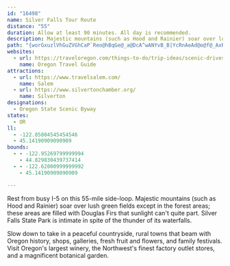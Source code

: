 ```yaml
---
id: "16498"
name: Silver Falls Tour Route
distance: "55"
duration: Allow at least 90 minutes. All day is recommended.
description: Majestic mountains (such as Hood and Rainier) soar over lush green fields except in the forest areas; these areas are filled with Douglas Firs that sunlight can't quite part.  Silver Falls State Park is intimate in spite of the thunder of its waterfalls.
path: "{worGxuzlVhGuZVGhCaP`Reo@hBqGe@_a@DcA^wANYvB_B|YcRnAeAd@o@f@_AxRgo@lE{Q~@mFNsAR{DDwfADoARw@j@_Ax@k@nNAlAKdA_AbAmBdRsc@n`@c}@hC_EnAoApR_JrEuAhCe@nLOfu@PpBd@hDlAzH~DlXrLzK`GvGnC|T~HhXbLd[bOfXxLvH`EtCe@r[uEfp@cKh\\eFtGy@vf@gHhj@qItVgDjZmEfOeCpOgDhC[tQaFxU}EzIiBfSqCZbEJl@hAxAhE_FnAeA|UqPdJ_J`IcHbFeFjGoFrZ}YlEgFvTiYnByG^_A~AgCpFcHrDyFb@s@nAaD\\qAdCaHd@sBRyBL_GxA}NPwCHcGKaCSq@m@s@WKy@Li@\\SRCXVlDI|@Mb@Wb@c@`@YH_AU_@[S}@UiCi@{Ni@wYNw@Na@|BaCxAqBbAyCn@cFO_Bc@mAiEmEc@aIE_Dj@mB`Ci@nAs@~@s@|@qAbDoFd@_Aj@kBLg@b@yDJgBh@sd@DeBLu@Ne@x@qAbFoEx@wAlC}Gp@_Dl@wGXaAt@uAfDyExFgHl@k@n@Y`IqBdAIjIKbAKdRyDvAGnCLfAW^[^k@nDiI|@mCNy@@_CkAoOMmCFy@xAwIFgAFcIDq@Ny@r@k@x@Mfm@JtBKvTgErAg@rAeAzTuS|AaBvD_DnEsEjScZdRe^jk@cn@j@s@nAwB~Le[b@kBd@gFnAeU|Cq]T_BfAgCdPwVrBqAr@EvYD~BMxW{IfBUxAVhB~AjFfJzA~BfAfAx@`@bC\\dAEbB]dBoA`CsCbh@ct@hC_ElZgi@|AeC|CmDbVyUnBwBfBuCbByCjb@qcAlEiLb@_A^e@^Qj@AVL`@d@Vx@@j@Ir@q@fBSrAE~@NtAhC|Dn@fB^lB?pBQ`DMr@kAdCM~@DnPHbB^bD?`CQ`Bm@|CcAbIo@nI_AxHOfCJrAvBfGr@bA~@f@xSl@rAd@^^d@lA^~Cl@xC~AdCl@xA`A|HNbCBvD[pNF|AV|@j@^rd@^r@Nx@b@bFnFxCrCfBpAbB@nEiB~@Ih@Dl@VxCxBn@RfB@bDMrAVxBzB~B~DbA`AzPV`ALhIdDvAZbAA|F}AxA?jAXfAv@x@rAj@lBT~AKrD}AxLAtANjAr@fA~@d@|IdBzGJbBl@z@lAf@xApAfHb@nDBjCOlGyAhTc@xCc@dAsEtGcAjBmF|Ly@~@oDfC_@d@Yp@Ir@EdA@bLNvOEdCUrB_@l@c@PcCDc@d@ITGbAj@fIAbAMn@_@h@i@Po@GiCy@mAK_BDeAl@Yd@Id@IfABj@T~@tA~DF\\C~@Ot@Yf@_QhRsAtB{@jBSx@cDfG_@^mFzDuI|FoBtBm@~@yB`F_BvCcVpUcAj@u@FwF?w@Ro@x@K|@CnD?ltCt@~B~Wv^p@rALh@~@fP^xBbArEXlBGxAeCfHSdAB|q@ZdAb@^bARhBDb@Rd@~@NzAEh[DfNK~_@DnLI`r@CjgA?hGpGtAxgAfDnFRdDp@lDzAbIlAvA^h{@b@vk@WLbyBFnw@jHXQ~CsApDq@nIm@nI}Hfo@aHnk@eJfa@iM`j@eFpYwCbQqAxHqAnHMdEa@n|@FlAf@fDt@rBbAvBxCbF|@~BTdAZrCFfDDvq@EhaBW~bAEn_BI~Z{R|u@YpBEjAFtBfBvZqHfA"
websites:
  - url: https://traveloregon.com/things-to-do/trip-ideas/scenic-drives/the-silver-falls-tour-route/
    name: Oregon Travel Guide
attractions:
  - url: https://www.travelsalem.com/
    name: Salem
  - url: https://www.silvertonchamber.org/
    name: Silverton
designations:
  - Oregon State Scenic Byway
states:
  - OR
ll:
  - -122.85804545454546
  - 45.14190909090909
bounds:
  - - -122.95269799999994
    - 44.829830439737414
  - - -122.62000999999992
    - 45.14190909090909

---
```


Rest from busy I-5 on this 55-mile side-loop. Majestic mountains (such as Hood and Rainier) soar over lush green fields except in the forest areas; these areas are filled with Douglas Firs that sunlight can't quite part. Silver Falls State Park is intimate in spite of the thunder of its waterfalls.

Slow down to take in a peaceful countryside, rural towns that beam with Oregon history, shops, galleries, fresh fruit and flowers, and family festivals. Visit Oregon's largest winery, the Northwest's finest factory outlet stores, and a magnificent botanical garden.
